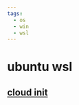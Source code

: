```yaml
---
tags:
  - os
  - win
  - wsl
---
```

# ubuntu wsl

## [cloud init](https://canonical-ubuntu-wsl.readthedocs-hosted.com/en/latest/tutorials/cloud-init/)

